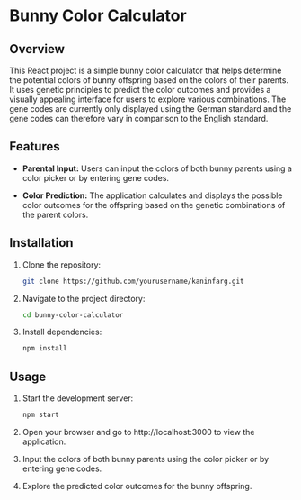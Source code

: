 # Bunny Color Calculator

## Overview

This React project is a simple bunny color calculator that helps determine the potential colors of bunny offspring based on the colors of their parents. It uses genetic principles to predict the color outcomes and provides a visually appealing interface for users to explore various combinations. The gene codes are currently only displayed using the German standard and the gene codes can therefore vary in comparison to the English standard.

## Features

- **Parental Input:** Users can input the colors of both bunny parents using a color picker or by entering gene codes.

- **Color Prediction:** The application calculates and displays the possible color outcomes for the offspring based on the genetic combinations of the parent colors.

## Installation

1. Clone the repository:

    ```bash
    git clone https://github.com/yourusername/kaninfarg.git
    ```

2. Navigate to the project directory:

    ```bash
    cd bunny-color-calculator
    ```

3. Install dependencies:

    ```bash
    npm install
    ```

## Usage

1. Start the development server:

    ```bash
    npm start
    ```

2. Open your browser and go to http://localhost:3000 to view the application.

3. Input the colors of both bunny parents using the color picker or by entering gene codes.

4. Explore the predicted color outcomes for the bunny offspring.